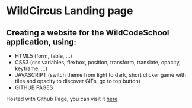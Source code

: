 # WildCircus Landing page

## Creating a website for the WildCodeSchool application, using:
* HTML5 (form, table, ...)
* CSS3 (css variables, flexbox, position, transform, translate, opacity, keyframe, ...)
* JAVASCRIPT (switch theme from light to dark, short clicker game with tiles and opacity to discover GIFs, go to top button) 
* GITHUB PAGES

Hosted with Github Page, you can visit it [here](https://campalo.github.io/WildCircusChallenge)
